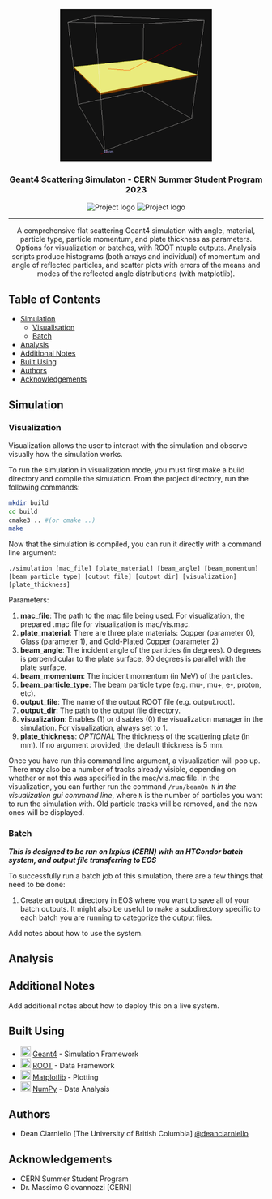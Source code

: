 <p align="center">
 <img width=300px height=300px src="misc/img.png" alt="Project logo"></a>
</p>

<h3 align="center">Geant4 Scattering Simulaton - CERN Summer Student Program 2023</h3>

<p align="center">
 <img width=123px height=40px src="https://geant4.org/assets/logo/g4logo-full-500x167.png" alt="Project logo"></a>
 <img width=140px height=40px src="https://root.cern/img/logos/ROOT_Logo/misc/generic-logo-color-plustext-512.png" alt="Project logo"></a>
</p>

---

<p align="center"> A comprehensive flat scattering Geant4 simulation with angle, material, particle type, particle momentum, and plate thickness as parameters. Options for visualization or batches, with ROOT ntuple outputs. Analysis scripts produce histograms (both arrays and individual) of momentum and angle of reflected particles, and scatter plots with errors of the means and modes of the reflected angle distributions (with matplotlib).
    <br> 
</p>

## Table of Contents

- [Simulation](#simulation)
    - [Visualisation](#visualization)
    - [Batch](#batch)
- [Analysis](#analysis)
- [Additional Notes](#notes)
- [Built Using](#built_using)
- [Authors](#authors)
- [Acknowledgements](#acknowledgements)

## Simulation <a name="simulation"></a>

### Visualization <a name="visualization"></a>
Visualization allows the user to interact with the simulation and observe visually how the simulation works.

To run the simulation in visualization mode, you must first make a build directory and compile the simulation. From the project directory, run the following commands:
```bash
mkdir build
cd build
cmake3 .. #(or cmake ..)
make
```
Now that the simulation is compiled, you can run it directly with a command line argument:
```
./simulation [mac_file] [plate_material] [beam_angle] [beam_momentum] [beam_particle_type] [output_file] [output_dir] [visualization] [plate_thickness]
```
Parameters:
1. **mac_file**: The path to the mac file being used. For visualization, the prepared .mac file for visualization is mac/vis.mac.
2. **plate_material**: There are three plate materials: Copper (parameter 0), Glass (parameter 1), and Gold-Plated Copper (parameter 2)
3. **beam_angle**: The incident angle of the particles (in degrees). 0 degrees is perpendicular to the plate surface, 90 degrees is parallel with the plate surface.
4. **beam_momentum**: The incident momentum (in MeV) of the particles.
5. **beam_particle_type**: The beam particle type (e.g. mu-, mu+, e-, proton, etc).
6. **output_file**: The name of the output ROOT file (e.g. output.root).
7. **output_dir**: The path to the output file directory.
8. **visualization**: Enables (1) or disables (0) the visualization manager in the simulation. For visualization, always set to 1.
9. **plate_thickness**: *OPTIONAL* The thickness of the scattering plate (in mm). If no argument provided, the default thickness is 5 mm.

Once you have run this command line argument, a visualization will pop up. There may also be a number of tracks already visible, depending on whether or not this was specified in the mac/vis.mac file. In the visualization, you can further run the command 
```/run/beamOn N``` *in the visualization gui command line*, where ```N``` is the number of particles you want to run the simulation with. Old particle tracks will be removed, and the new ones will be displayed.


### Batch <a name="batch"></a>
***This is designed to be run on lxplus (CERN) with an HTCondor batch system, and output file transferring to EOS***

To successfully run a batch job of this simulation, there are a few things that need to be done:

1. Create an output directory in EOS where you want to save all of your batch outputs. It might also be useful to make a subdirectory specific to each batch you are running to categorize the output files.

Add notes about how to use the system.

## Analysis <a name="analysis"></a>


## Additional Notes <a name = "notes"></a>

Add additional notes about how to deploy this on a live system.

## Built Using <a name = "built_using"></a>
- <img width=20px height=20px src="https://geant4.org/assets/logo/g4logo-square.png" alt=""> [Geant4](https://geant4.cern.ch/) - Simulation Framework 
- <img width=20px height=20px src="https://root.cern/img/logos/ROOT_Logo/misc/generic-logo-color-shadowed-512.png" alt=""> [ROOT](https://root.cern/) - Data Framework 
- <img width=20px height=20px src="https://matplotlib.org/stable/_images/sphx_glr_logos2_001.png" alt=""> [Matplotlib](https://matplotlib.org/) - Plotting 
- <img width=20px height=20px src="https://raw.githubusercontent.com/numpy/numpy/main/branding/logo/secondary/numpylogo2.png" alt=""> [NumPy](https://numpy.org/) - Data Analysis  

## Authors <a name = "authors"></a>
- Dean Ciarniello [The University of British Columbia] [@deanciarniello](https://github.com/deanciarniello)

## Acknowledgements <a name = "acknowledgement"></a>

- CERN Summer Student Program
- Dr. Massimo Giovannozzi [CERN]
